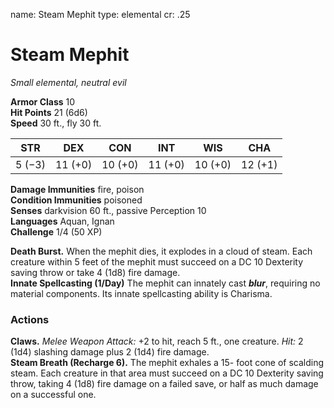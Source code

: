 name: Steam Mephit type: elemental cr: .25

# Steam Mephit
_Small elemental, neutral evil_

**Armor Class** 10    
**Hit Points** 21 (6d6)    
**Speed** 30 ft., fly 30 ft.

| STR    | DEX     | CON     | INT     | WIS     | CHA     |
| ------ | ------- | ------- | ------- | ------- | ------- |
| 5 (−3) | 11 (+0) | 10 (+0) | 11 (+0) | 10 (+0) | 12 (+1) |

**Damage Immunities** fire, poison    
**Condition Immunities** poisoned    
**Senses** darkvision 60 ft., passive Perception 10    
**Languages** Aquan, Ignan    
**Challenge** 1/4 (50 XP)

**Death Burst.** When the mephit dies, it explodes in a cloud of steam. Each creature within 5 feet of the mephit must succeed on a DC 10 Dexterity saving throw or take 4 (1d8) fire damage.    
**Innate Spellcasting (1/Day)** The mephit can innately cast **_blur_**, requiring no material components. Its innate spellcasting ability is Charisma.

### Actions
**Claws.** _Melee Weapon Attack:_ +2 to hit, reach 5 ft., one creature. _Hit:_ 2 (1d4) slashing damage plus 2 (1d4) fire damage.    
**Steam Breath (Recharge 6).** The mephit exhales a 15- foot cone of scalding steam. Each creature in that area must succeed on a DC 10 Dexterity saving throw, taking 4 (1d8) fire damage on a failed save, or half as much damage on a successful one.
